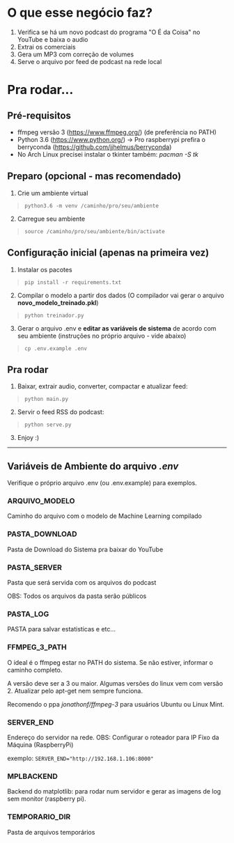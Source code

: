 # O que esse negócio faz?
1. Verifica se há um novo podcast do programa "O É da Coisa" no YouTube e baixa o audio
2. Extrai os comerciais
3. Gera um MP3 com correção de volumes
4. Serve o arquivo por feed de podcast na rede local

# Pra rodar...

## Pré-requisitos
- ffmpeg versão 3 (https://www.ffmpeg.org/) (de preferência no PATH)
- Python 3.6 (https://www.python.org/) -> Pro raspberrypi prefira o berryconda (https://github.com/jjhelmus/berryconda)
- No Arch Linux precisei instalar o tkinter também: *pacman -S tk*

## Preparo (opcional - mas recomendado)
1. Crie um ambiente virtual
>```python3.6 -m venv /caminho/pro/seu/ambiente```
2. Carregue seu ambiente
>```source /caminho/pro/seu/ambiente/bin/activate```

## Configuração inicial (apenas na primeira vez)
1. Instalar os pacotes 
>```pip install -r requirements.txt```
2. Compilar o modelo a partir dos dados (O compilador vai gerar o arquivo **novo_modelo_treinado.pkl**)
>```python treinador.py```
3. Gerar o arquivo .env e **editar as variáveis de sistema** de acordo com seu ambiente (instruções no próprio arquivo - vide abaixo)
>```cp .env.example .env```

## Pra rodar
1. Baixar, extrair audio, converter, compactar e atualizar feed:
>```python main.py```
2. Servir o feed RSS do podcast:
>```python serve.py```
3. Enjoy :)

***

## Variáveis de Ambiente do arquivo _.env_
Verifique o próprio arquivo .env (ou .env.example) para exemplos.


### ARQUIVO_MODELO
Caminho do arquivo com o modelo de Machine Learning compilado


### PASTA_DOWNLOAD
Pasta de Download do Sistema pra baixar do YouTube


### PASTA_SERVER
Pasta que será servida com os arquivos do podcast

OBS: Todos os arquivos da pasta serão públicos


### PASTA_LOG
PASTA para salvar estatisticas e etc...


### FFMPEG_3_PATH
O ideal é o ffmpeg estar no PATH do sistema. Se não estiver, informar o caminho completo.

A versão deve ser a 3 ou maior. Algumas versões do linux vem com versão 2. Atualizar pelo apt-get nem sempre funciona.

Recomendo o ppa *jonathonf/ffmpeg-3* para usuários Ubuntu ou Linux Mint.

### SERVER_END
Endereço do servidor na rede. OBS: Configurar o roteador para IP Fixo da Máquina (RaspberryPi)

exemplo: `SERVER_END="http://192.168.1.106:8000"`

### MPLBACKEND
Backend do matplotlib: para rodar num servidor e gerar as imagens de log sem monitor (raspberry pi).

### TEMPORARIO_DIR
Pasta de arquivos temporários